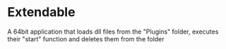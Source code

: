 # Extendable
A 64bit application that loads dll files from the "Plugins" folder, executes their "start" function and deletes them from the folder
